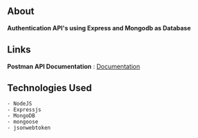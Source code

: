 ## About

  **Authentication API's using Express and Mongodb as Database**

## Links

  **Postman API Documentation** : [Documentation](https://documenter.getpostman.com/view/26846855/2sA35K2LWt)

## Technologies Used

    - NodeJS
    - Expressjs
    - MongoDB
    - mongoose
    - jsonwebtoken
